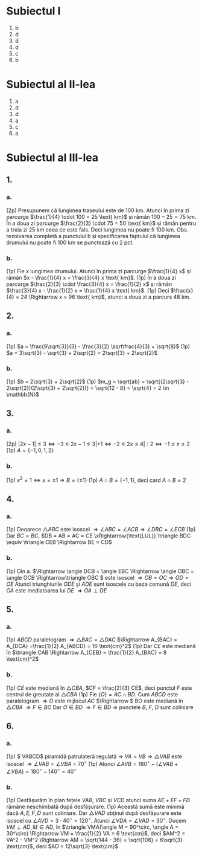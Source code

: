 # Subiectul I

1. b
2. d
3. d
4. d
5. c
6. b

# Subiectul al II-lea

1. a
2. d
3. d
4. a
5. c
6. a

# Subiectul al III-lea

## 1.

### a.

(2p) Presupunem că lungimea traseului este de $100 \text{ km}$. Atunci în prima zi parcurge $\frac{1}{4} \cdot 100 = 25 \text{ km}$ și rămân $100 - 25 = 75 \text{ km}$. În a doua zi parcurge $\frac{2}{3} \cdot 75 = 50 \text{ km}$ și rămân pentru a treia zi $25 \text{ km}$ ceea ce este fals. Deci lungimea nu poate fi $100 \text{ km}$.
$\text{Obs. rezolvarea  completă a punctului b și specificarea faptului că lungimea drumului nu poate fi 100 km se punctează cu 2 pct.}$

### b.

(1p) Fie $x$ lungimea drumului. Atunci în prima zi parcurge $\frac{1}{4} x$ și rămân $x - \frac{1}{4} x = \frac{3}{4} x \text{ km}$.
(1p) În a doua zi parcurge $\frac{2}{3} \cdot \frac{3}{4} x = \frac{1}{2} x$ și rămân $\frac{3}{4} x - \frac{1}{2} x = \frac{1}{4} x \text{ km}$.
(1p) Deci $\frac{x}{4} = 24 \Rightarrow x = 96 \text{ km}$, atunci a doua zi a parcurs $48 \text{ km}$.

## 2.

### a.

(1p) $a = \frac{9\sqrt{3}}{3} - \frac{3}{2} \sqrt\frac{4}{3} + \sqrt{8}$
(1p) $a = 3\sqrt{3} - \sqrt{3} + 2\sqrt{2} = 2\sqrt{3} + 2\sqrt{2}$

### b.

(1p) $b = 2\sqrt{3} + 2\sqrt{2}$
(1p) $m_g = \sqrt{ab} = \sqrt{(2\sqrt{3} - 2\sqrt{2})(2\sqrt{3} + 2\sqrt{2})} = \sqrt{12 - 8} = \sqrt{4} = 2 \in \mathbb{N}$

## 3.

### a.

(2p) $|2x - 1| \leq 3 \Leftrightarrow -3 \leq 2x - 1 \leq 3 |+1 \Leftrightarrow -2 \leq 2x \leq 4 |:2 \Leftrightarrow -1 \leq x \leq 2$
(1p) $A = \{-1, 0, 1, 2\}$

### b.

(1p) $x^2 = 1 \Leftrightarrow x = \pm 1 \Rightarrow B = \{ \pm 1\}$
(1p) $A \cap B = \{-1, 1\}$, deci card $A \cap B = 2$

## 4.

### a.

(1p) Deoarece $\triangle ABC$ este isoscel $\Rightarrow \angle ABC = \angle ACB \Rightarrow \angle DBC = \angle ECB$
(1p) Dar $BC = BC$, $DB = AB = AC = CE \xRightarrow{\text{LUL}} \triangle BDC \equiv \triangle CEB \Rightarrow BE = CD$

### b.

(1p) Din a. $\Rightarrow \angle DCB = \angle EBC \Rightarrow \angle OBC = \angle OCB \Rightarrow\triangle OBC $ este isoscel
$\Rightarrow OB = OC \Rightarrow OD = OE$
Atunci triunghiurile $ODE$ și $ADE$ sunt isoscele cu baza comună $DE$, deci $OA$ este mediatoarea lui $DE$ $\Rightarrow OA \perp DE$

## 5.

### a.

(1p) $ABCD$ paralelogram $\Rightarrow \triangle BAC = \triangle DAC$ $\Rightarrow A_{BAC} = A_{DCA} =\frac{1}{2} A_{ABCD} = 16 \text{cm}^2$
(1p) Dar $CE$ este mediană în $\triangle CAB \Rightarrow A_{CEB} = \frac{1}{2} A_{BAC} = 8 \text{cm}^2$

### b.

(1p) $CE$ este mediană în $\triangle CBA$, $CF = \frac{2}{3} CE$, deci punctul $F$ este centrul de greutate al $\triangle CBA$
(1p) Fie $\{O\} = AC \cap BD$. Cum $ABCD$ este paralelogram $\Rightarrow O$ este mijlocul $AC$ $\Rightarrow $ BO este mediană în $\triangle CBA$ $\Rightarrow F \in BO$
Dar $O \in BD$ $\Rightarrow F \in BD$ $\Rightarrow$ punctele $B$, $F$, $D$ sunt coliniare

## 6.

### a.

(1p) $ VABCD$ piramidă patrulateră regulată $\Rightarrow \ VA =  VB \Rightarrow \triangle VAB$ este isoscel
$\Rightarrow \angle VAB = \angle VBA$ = $70^\circ$
(1p) Atunci $\angle AVB = 180^\circ - (\angle VAB + \angle VBA) = 180^\circ - 140^\circ = 40^\circ$

### b.

(1p) Desfășurăm în plan fețele $VAB$, $VBC$ și $VCD$ atunci suma $AE + EF + FD$ rămâne neschimbată după desfășurare. 
(1p) Această sumă este minimă dacă $A, E, F, D$ sunt coliniare. 
Dar $\triangle VAD$ obținut după desfășurare este isoscel cu $\angle AVD = 3 \cdot 40^\circ = 120^\circ$. Atunci
$\angle VDA = \angle VAD = 30^\circ$. Ducem $VM \perp AD, M \in AD$, în $\triangle VMA(\angle M = 90^\circ, \angle A = 30^\circ) \Rightarrow VM = \frac{1}{2} VA = 6 \text{cm}$, deci
$AM^2 = VA^2 - VM^2 \Rightarrow AM = \sqrt{144 - 36} = \sqrt{108} = 6\sqrt{3} \text{cm}$, deci $AD = 12\sqrt{3} \text{cm}$
